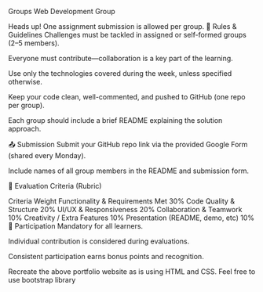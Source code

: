 Groups
Web Development Group

Heads up!
One assignment submission is allowed per group.
📜 Rules & Guidelines
Challenges must be tackled in assigned or self-formed groups (2–5 members).

Everyone must contribute—collaboration is a key part of the learning.

Use only the technologies covered during the week, unless specified otherwise.

Keep your code clean, well-commented, and pushed to GitHub (one repo per group).

Each group should include a brief README explaining the solution approach.

📤 Submission
Submit your GitHub repo link via the provided Google Form (shared every Monday).

Include names of all group members in the README and submission form.

🧪 Evaluation Criteria (Rubric)

Criteria	Weight
Functionality & Requirements Met	30%
Code Quality & Structure	20%
UI/UX & Responsiveness	20%
Collaboration & Teamwork	10%
Creativity / Extra Features	10%
Presentation (README, demo, etc)	10%
👥 Participation
Mandatory for all learners.

Individual contribution is considered during evaluations.

Consistent participation earns bonus points and recognition.



Recreate the above portfolio website as is using HTML and CSS.
Feel free to use bootstrap library